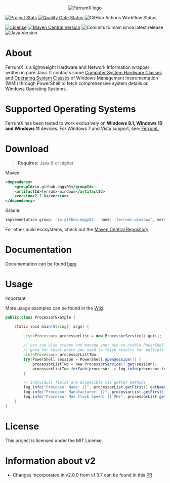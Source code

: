 <p align="center"> 
  <img src="https://github.com/Egg-03/FerrumX/assets/111327101/9aee9cdf-5213-401b-814d-a9738ee1a24c" alt="FerrumX logo">
</p>

[![Project Stats](https://openhub.net/p/FerrumX/widgets/project_thin_badge.gif)](https://openhub.net/p/FerrumX)
[![Quality Gate Status](https://sonarcloud.io/api/project_badges/measure?project=Egg-03_FerrumX&metric=alert_status)](https://sonarcloud.io/summary/new_code?id=Egg-03_FerrumX)
![GitHub Actions Workflow Status](https://img.shields.io/github/actions/workflow/status/Egg-03/FerrumX/.github%2Fworkflows%2Fbuild.yml)

[![License](https://img.shields.io/github/license/Egg-03/FerrumX)](https://github.com/Egg-03/FerrumX/blob/main/LICENSE)
[![Maven Central Version](https://img.shields.io/maven-central/v/io.github.egg-03/ferrum-x)](https://central.sonatype.com/artifact/io.github.egg-03/ferrum-x)
![Commits to main since latest release](https://img.shields.io/github/commits-since/Egg-03/FerrumX/latest)
![Java Version](https://img.shields.io/badge/java-8%2B-blue)

# About
FerrumX is a lightweight Hardware and Network Information wrapper written in pure Java. It contacts some [Computer System Hardware Classes](https://learn.microsoft.com/en-us/windows/win32/cimwin32prov/computer-system-hardware-classes) and [Operating System Classes](https://learn.microsoft.com/en-us/windows/win32/cimwin32prov/operating-system-classes) of Windows Management Instrumentation (WMI) through PowerShell to fetch comprehensive system details on Windows Operating Systems.

# Supported Operating Systems
FerrumX has been tested to work exclusively on <strong>Windows 8.1, Windows 10 and Windows 11</strong> devices.
For Windows 7 and Vista support, see: [FerrumL](https://github.com/Egg-03/FerrumL)

# Download
> **Requires:** Java 8 or higher

Maven:
```xml
<dependency>
    <groupId>io.github.eggy03</groupId>
    <artifactId>ferrumx-windows</artifactId>
    <version>2.2.0</version>
</dependency>
```

Gradle:
```gradle
implementation group: 'io.github.eggy03', name: 'ferrumx-windows', version: '2.2.0'
```

For other build ecosystems, check out the [Maven Central Repository](https://central.sonatype.com/artifact/io.github.egg-03/ferrum-x/overview)

# Documentation
Documentation can be found [here](https://egg-03.github.io/FerrumX-Documentation/)

# Usage
> [!IMPORTANT]
> More usage examples can be found in the [Wiki](https://github.com/Egg-03/FerrumX/wiki).

```java
public class ProcessorExample {

    static void main(String[] args) {
        
        List<Processor> processorList = new ProcessorService().get();
        
        // you can also create and manage your own re-usable PowerShell session
        // good for cases where you need to fetch results for multiple queries
        List<Processor> processorListTwo;
        try(PowerShell session = PowerShell.openSession()) {
            processorListTwo = new ProcessorService().get(session);
            processorListTwo.forEach(processor -> log.info(processor.toString()));
        }

        // individual fields are accessible via getter methods
        log.info("Processor Name: {}", processorList.getFirst().getName());
        log.info("Processor Manufacturer: {}", processorList.getFirst().getManufacturer());
        log.info("Processor Max Clock Speed: {} MHz", processorList.getFirst().getMaxClockSpeed());
    }
}
```

# License
This project is licensed under the MIT License.

# Information about v2

- Changes incorporated in v2.0.0 from v1.3.7 can be found in this [PR](https://github.com/Egg-03/FerrumX/pull/20)


